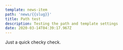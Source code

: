 ```yaml
---
template: news-item
path: 'news/{{slug}}'
title: Path test
description: Testing the path and template settings
date: 2020-03-14T04:39:17.967Z
---
```

Just a quick checky check.
